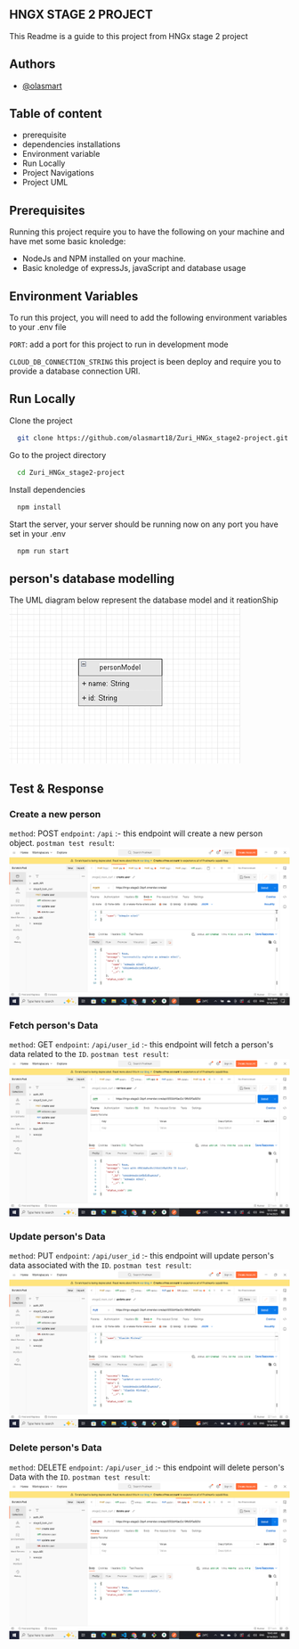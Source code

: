 
## HNGX STAGE 2 PROJECT

This Readme is a guide to this project from HNGx stage 2 project

## Authors

- [@olasmart](https://github.com/olasmart18)


## Table of content
- prerequisite
- dependencies installations
- Environment variable
- Run Locally
- Project Navigations
 - Project UML

##  Prerequisites
Running this project require you to have the following on your machine and have met some basic knoledge:

- NodeJs and NPM installed on your machine.
- Basic knoledge of expressJs, javaScript and database usage


## Environment Variables

To run this project, you will need to add the following environment variables to your .env file

`PORT`: add a port for this project to run in development mode

`CLOUD_DB_CONNECTION_STRING` this project is been deploy and require you to provide a database connection URI.


## Run Locally

Clone the project

```bash
  git clone https://github.com/olasmart18/Zuri_HNGx_stage2-project.git
```

Go to the project directory

```bash
  cd Zuri_HNGx_stage2-project
```

Install dependencies

```bash
  npm install
```

Start the server,
your server should be running now on any port you have set in your .env
```bash
  npm run start
```


## person's database modelling

The UML diagram below represent the database model and it reationShip 
![My Image](/uml/uml_image.png)

## Test & Response

### Create a new person
`method`: POST
`endpoint`: `/api` :- this endpoint will create a new person object.
`postman test result`: ![My Image](/Documentation/create_Person.png)

### Fetch person's Data
`method`: GET
`endpoint`: `/api/user_id` :- this endpoint will fetch a person's data related to the `ID`.
`postman test result`: ![My Image](/Documentation/fetch_person.png)

### Update person's Data
`method`: PUT
`endpoint`: `/api/user_id` :- this endpoint will update person's data associated with the `ID`.
`postman test result`: ![My Image](/Documentation/update_person.png)

### Delete person's Data
`method`: DELETE
`endpoint`: `/api/user_id` :- this endpoint will delete person's Data with the `ID`.
`postman test result`: ![My Image](/Documentation/delete_person.png)